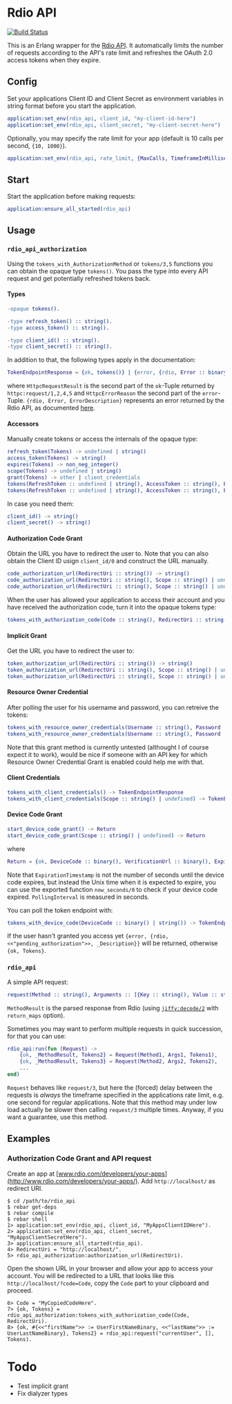 # Rdio API

[![Build Status](https://travis-ci.org/luisgerhorst/rdio_api.svg)](https://travis-ci.org/luisgerhorst/rdio_api)

This is an Erlang wrapper for the [Rdio API](http://www.rdio.com/developers/). It automatically limits the number of requests according to the API's rate limit and refreshes the OAuth 2.0 access tokens when they expire.

## Config

Set your applications Client ID and Client Secret as environment variables in string format before you start the application.

```erl
application:set_env(rdio_api, client_id, "my-client-id-here")
application:set_env(rdio_api, client_secret, "my-client-secret-here")
```

Optionally, you may specify the rate limit for your app (default is 10 calls per second, `{10, 1000}`).

```erl
application:set_env(rdio_api, rate_limit, {MaxCalls, TimeframeInMilliseconds})
```

## Start

Start the application before making requests:

```erl
application:ensure_all_started(rdio_api)
```

## Usage

### `rdio_api_authorization`

Using the `tokens_with_AuthorizationMethod` or `tokens/3,5` functions you can obtain the opaque type `tokens()`. You pass the type into every API request and get potentially refreshed tokens back.

#### Types

```erl
-opaque tokens().

-type refresh_token() :: string().
-type access_token() :: string().

-type client_id() :: string().
-type client_secret() :: string().
```

In addition to that, the following types apply in the documentation:

```erl
TokenEndpointResponse = {ok, tokens()} | {error, {rdio, Error :: binary(), ErrorDescription :: binary()} | {unexpected_response, HttpcRequestResult} | {httpc, HttpcErrorReason}}
```

where `HttpcRequestResult` is the second part of the `ok`-Tuple returned by `httpc:request/1,2,4,5` and `HttpcErrorReason` the second part of the `error`-Tuple. `{rdio, Error, ErrorDescription}` represents an error returned by the Rdio API, as documented [here](http://www.rdio.com/developers/docs/web-service/oauth2/overview/ref-failure).

#### Accessors

Manually create tokens or access the internals of the opaque type:

```erl
refresh_token(Tokens) -> undefined | string()
access_token(Tokens) -> string()
expires(Tokens) -> non_neg_integer()
scope(Tokens) -> undefined | string()
grant(Tokens) -> other | client_credentials
tokens(RefreshToken :: undefined | string(), AccessToken :: string(), ExpirationTimestamp :: non_neg_integer()) -> tokens()
tokens(RefreshToken :: undefined | string(), AccessToken :: string(), ExpirationTimestamp :: non_neg_integer(), Scope :: undefined | string(), Grant :: other | client_credentials) -> tokens()
```

In case you need them:

```erl
client_id() -> string()
client_secret() -> string()
```

#### Authorization Code Grant

Obtain the URL you have to redirect the user to. Note that you can also obtain the Client ID usign `client_id/0` and construct the URL manually.

```erl
code_authorization_url(RedirectUri :: string()) -> string()
code_authorization_url(RedirectUri :: string(), Scope :: string() | undefined) -> string()
code_authorization_url(RedirectUri :: string(), Scope :: string() | undefined, State :: string() | undefined) -> string()
```

When the user has allowed your application to access their account and you have received the authorization code, turn it into the opaque tokens type:

```erl
tokens_with_authorization_code(Code :: string(), RedirectUri :: string()) -> TokenEndpointResponse
```

#### Implicit Grant

Get the URL you have to redirect the user to:

```erl
token_authorization_url(RedirectUri :: string()) -> string()
token_authorization_url(RedirectUri :: string(), Scope :: string() | undefined) -> string()
token_authorization_url(RedirectUri :: string(), Scope :: string() | undefined, State :: string() | undefined) -> string()
```

#### Resource Owner Credential

After polling the user for his username and password, you can retreive the tokens:

```erl
tokens_with_resource_owner_credentials(Username :: string(), Password :: string()) -> TokenEndpointResponse
tokens_with_resource_owner_credentials(Username :: string(), Password :: string(), Scope :: string() | undefined) -> TokenEndpointResponse
```

Note that this grant method is currently untested (althought I of course expect it to work), would be nice if someone with an API key for which Resource Owner Credential Grant is enabled could help me with that.

#### Client Credentials

```erl
tokens_with_client_credentials() -> TokenEndpointResponse
tokens_with_client_credentials(Scope :: string() | undefined) -> TokenEndpointResponse
```

#### Device Code Grant

```erl
start_device_code_grant() -> Return
start_device_code_grant(Scope :: string() | undefined) -> Return
```

where

```erl
Return = {ok, DeviceCode :: binary(), VerificationUrl :: binary(), ExpirationTimestamp, PollingInterval} | {error, {unexpected_response, HttpcRequestResult} | {httpc, HttpcErrorReason}}
```

Note that `ExpirationTimestamp` is not the number of seconds until the device code expires, but instead the Unix time when it is expected to expire, you can use the exported function `now_seconds/0` to check if your device code expired. `PollingInterval` is measured in seconds.

You can poll the token endpoint with:

```erl
tokens_with_device_code(DeviceCode :: binary() | string()) -> TokenEndpointResponse
```

If the user hasn't granted you access yet `{error, {rdio, <<"pending_authorization">>, _Description}}` will be returned, otherwise `{ok, Tokens}`.

### `rdio_api`

A simple API request:

```erl
request(Method :: string(), Arguments :: [{Key :: string(), Value :: string()}], Tokens :: tokens()) -> {ok, MethodResult :: map(), NewTokens :: tokens()} | {error, #{ErrorType => ErrorReason} | #{tokens => NewTokens, ErrorType => ErrorReason}}
```

`MethodResult` is the parsed response from Rdio (using [`jiffy:decode/2`](https://github.com/davisp/jiffy#jiffydecode12) with `return_maps` option).

Sometimes you may want to perform multiple requests in quick succession, for that you can use:

```erl
rdio_api:run(fun (Request) ->
    {ok, _MethodResult, Tokens2} = Request(Method1, Args1, Tokens1),
    {ok, _MethodResult, Tokens3} = Request(Method2, Args2, Tokens2),
    ...
end)
```

`Request` behaves like `request/3`, but here the (forced) delay between the requests is _always_ the timeframe specified in the applications rate limit, e.g. one second for regular applications. Note that this method may under low load actually be slower then calling `request/3` multiple times. Anyway, if you want a guarantee, use this method.

## Examples

### Authorization Code Grant and API request

Create an app at [www.rdio.com/developers/your-apps](http://www.rdio.com/developers/your-apps/). Add `http://localhost/` as redirect URI.

```
$ cd /path/to/rdio_api
$ rebar get-deps
$ rebar compile
$ rebar shell
1> application:set_env(rdio_api, client_id, "MyAppsClientIDHere").
2> application:set_env(rdio_api, client_secret, "MyAppsClientSecretHere").
3> application:ensure_all_started(rdio_api).
4> RedirectUri = "http://localhost/".
5> rdio_api_authorization:authorization_url(RedirectUri).
```

Open the shown URL in your browser and allow your app to access your account. You will be redirected to a URL that looks like this `http://localhost/?code=Code`, copy the `Code` part to your clipboard and proceed.

```
6> Code = "MyCopiedCodeHere".
7> {ok, Tokens} = rdio_api_authorization:tokens_with_authorization_code(Code, RedirectUri).
8> {ok, #{<<"firstName">> := UserFirstNameBinary, <<"lastName">> := UserLastNameBinary}, Tokens2} = rdio_api:request("currentUser", [], Tokens).
```

# Todo

- Test implicit grant
- Fix dialyzer types
